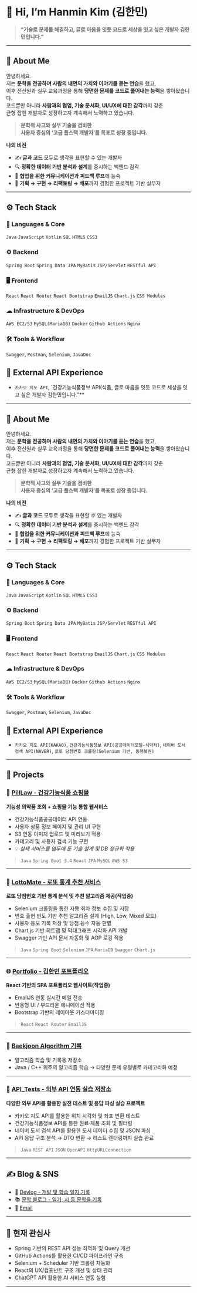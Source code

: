 # 👋 Hi, I’m Hanmin Kim (김한민)

> **“기술로 문제를 해결하고, 글로 마음을 잇듯 코드로 세상을 잇고 싶은 개발자 김한민입니다.”**  

---

## 🧭 About Me

안녕하세요.  
저는 **문학을 전공하며 사람의 내면의 가치와 이야기를 듣는 연습**을 했고,  
이후 전산원과 실무 교육과정을 통해 **당면한 문제를 코드로 풀어내는 능력**을 쌓아왔습니다.  
코드뿐만 아니라 **사람과의 협업, 기술 문서화, UI/UX에 대한 감각**까지 갖춘  
균형 잡힌 개발자로 성장하고자 계속해서 노력하고 있습니다.

> **문학적 사고와 실무 기술을 겸비한**  
> **사용자 중심의 ‘고급 풀스택 개발자’를 목표로 성장 중입니다.**

**나의 비전**
- ✍ **글과 코드** 모두로 생각을 표현할 수 있는 개발자  
- 🔍 **정확한 데이터 기반 분석과 설계**를 중시하는 백엔드 감각  
- 🧠 **협업을 위한 커뮤니케이션과 피드백 루프**에 능숙  
- 🔄 **기획 → 구현 → 리팩토링 → 배포**까지 경험한 프로젝트 기반 실무자

---

## ⚙️ Tech Stack

### 📌 Languages & Core
`Java` `JavaScript` `Kotlin` `SQL` `HTML5` `CSS3`

### ⚙ Backend
`Spring Boot` `Spring Data JPA` `MyBatis` `JSP/Servlet` `RESTful API`

### 🖥 Frontend
`React` `React Router` `React Bootstrap` `EmailJS` `Chart.js` `CSS Modules`

### ☁ Infrastructure & DevOps
`AWS EC2/S3` `MySQL(MariaDB)` `Docker` `Github Actions` `Nginx`

### 🛠️ Tools & Workflow
`Swagger`, `Postman`, `Selenium`, `JavaDoc`

## 🔌 External API Experience
- `카카오 지도 API`, `건강기능식품정보 API(식품, 글로 마음을 잇듯 코드로 세상을 잇고 싶은 개발자 김한민입니다.”**  

---

## 🧭 About Me

안녕하세요.  
저는 **문학을 전공하며 사람의 내면의 가치와 이야기를 듣는 연습**을 했고,  
이후 전산원과 실무 교육과정을 통해 **당면한 문제를 코드로 풀어내는 능력**을 쌓아왔습니다.  
코드뿐만 아니라 **사람과의 협업, 기술 문서화, UI/UX에 대한 감각**까지 갖춘  
균형 잡힌 개발자로 성장하고자 계속해서 노력하고 있습니다.

> **문학적 사고와 실무 기술을 겸비한**  
> **사용자 중심의 ‘고급 풀스택 개발자’를 목표로 성장 중입니다.**

**나의 비전**
- ✍ **글과 코드** 모두로 생각을 표현할 수 있는 개발자  
- 🔍 **정확한 데이터 기반 분석과 설계**를 중시하는 백엔드 감각  
- 🧠 **협업을 위한 커뮤니케이션과 피드백 루프**에 능숙  
- 🔄 **기획 → 구현 → 리팩토링 → 배포**까지 경험한 프로젝트 기반 실무자

---

## ⚙️ Tech Stack

### 📌 Languages & Core
`Java` `JavaScript` `Kotlin` `SQL` `HTML5` `CSS3`

### ⚙ Backend
`Spring Boot` `Spring Data JPA` `MyBatis` `JSP/Servlet` `RESTful API`

### 🖥 Frontend
`React` `React Router` `React Bootstrap` `EmailJS` `Chart.js` `CSS Modules`

### ☁ Infrastructure & DevOps
`AWS EC2/S3` `MySQL(MariaDB)` `Docker` `Github Actions` `Nginx`

### 🛠️ Tools & Workflow
`Swagger`, `Postman`, `Selenium`, `JavaDoc`

## 🔌 External API Experience
- `카카오 지도 API(KAKAO)`, `건강기능식품정보 API(공공데이터포털-식약처)`, `네이버 도서 검색 API(NAVER)`, `로또 당첨번호 크롤링(Selenium 기반, 동행복권)`

---

## 💼 Projects

### 🔗 [PillLaw - 건강기능식품 쇼핑몰](https://pilllaw.eeerrorcode.com/pilllaw)
**기능성 의약품 조회 + 쇼핑몰 기능 통합 웹서비스**  
- 건강기능식품공공데이터 API 연동  
- 사용자 상품 정보 페이지 및 관리 UI 구현
- S3 연동 이미지 업로드 및 미리보기 적용  
- 카테고리 및 사용자 검색 기능 구현  
- 💡 *실제 서비스를 염두에 둔 기술 설계 및 DB 정규화 적용*

> `Java` `Spring Boot 3.4` `React` `JPA` `MySQL` `AWS S3`

---

### 🎯 [LottoMate - 로또 통계 추천 서비스](https://github.com/DaHnDell/lotto_mate_frontend)
**로또 당첨번호 기반 통계 분석 및 추천 알고리즘 제공(작업중)**  
- Selenium 크롤링을 통한 자동 회차 정보 수집 및 저장  
- 번호 출현 빈도 기반 추천 알고리즘 설계 (High, Low, Mixed 모드)  
- 사용자 응모 기록 저장 및 당첨 등수 자동 판별  
- Chart.js 기반 히트맵 및 막대그래프 시각화 API 개발  
- Swagger 기반 API 문서 자동화 및 AOP 로깅 적용

> `Java` `Spring Boot` `Selenium` `JPA` `MariaDB` `Swagger` `Chart.js`

---

### 🌐 [Portfolio - 김한민 포트폴리오](https://github.com/DaHnDell/port)
**React 기반의 SPA 포트폴리오 웹사이트(작업중)**  
- EmailJS 연동 실시간 메일 전송  
- 반응형 UI / 부드러운 애니메이션 적용  
- Bootstrap 기반의 레이아웃 커스터마이징

> `React` `React Router` `EmailJS`

---

### 📘 [Baekjoon Algorithm 기록](https://github.com/DaHnDell/BaekJoon_Online_Judge)
- 알고리즘 학습 및 기록용 저장소  
- Java / C++ 위주의 알고리즘 학습 → 다양한 문제 유형별로 카테고리화 예정

---

### 🔧 [API_Tests - 외부 API 연동 실습 저장소](https://github.com/DaHnDell/API_Tests)
**다양한 외부 API를 활용한 실전 테스트 및 응답 파싱 실습 프로젝트**

- 카카오 지도 API를 활용한 위치 시각화 및 좌표 변환 테스트
- 건강기능식품정보 API를 통한 원료·제품 조회 및 필터링
- 네이버 도서 검색 API를 활용한 도서 데이터 수집 및 JSON 파싱
- API 응답 구조 분석 → DTO 변환 → 리스트 렌더링까지 실습 완료

> `Java` `REST API` `JSON` `OpenAPI` `HttpURLConnection`

---



## ✍ Blog & SNS

- 📝 [Devlog - 개발 및 학습 일지 기록](https://dahndellthedev.tistory.com)  
- 📚 [문학 블로그 - 일기, 시 등 문학을 기록](https://blog.naver.com/khanman11)  
- 💌 [Email](mailto:khanman1208@gmail.com)

---

## 🧩 현재 관심사

- Spring 기반의 REST API 성능 최적화 및 Query 개선
- GitHub Actions를 활용한 CI/CD 파이프라인 구축
- Selenium + Scheduler 기반 크롤링 자동화
- React의 UX/컴포넌트 구조 개선 및 상태 관리
- ChatGPT API 활용한 AI 서비스 연동 실험

---
